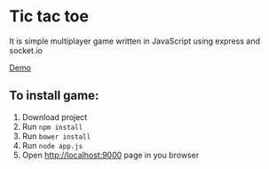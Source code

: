# Tic tac toe

It is simple multiplayer game written in JavaScript using express and socket.io

[Demo](http://butuzgol-tictactoe.herokuapp.com/)

## To install game:

1. Download project
2. Run `npm install`
3. Run `bower install`
4. Run `node app.js`
5. Open [http://localhost:9000](http://localhost:9000) page in you browser

